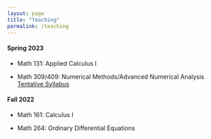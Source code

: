 ```yaml
---
layout: page
title: "Teaching"
permalink: /teaching
---
```


<!--- My teaching philosophy... -->

#### Spring 2023

- Math 131: Applied Calculus I

- Math 309/409: Numerical Methods/Advanced Numerical Analysis [Tentative Syllabus](https://loyolauniversitychicago-my.sharepoint.com/:b:/g/personal/xwan1_luc_edu/ERyVVgPW-yRPmeN3C3HJjl8B9BAohdcxX7L_FQh4ApPM4g?e=sk7i0f)


#### Fall 2022

- Math 161: Calculus I

- Math 264: Ordinary Differential Equations

